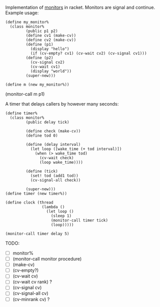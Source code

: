 Implementation of [monitors](https://en.wikipedia.org/wiki/Monitor_%28synchronization%29) in racket. Monitors are signal and continue.
Example usage:

    (define my_monitor%
      (class monitor%
             (public p1 p2)
             (define cv1 (make-cv))
             (define cv2 (make-cv))
             (define (p1)
               (display "hello")
               (if (cv-empty? cv1) (cv-wait cv2) (cv-signal cv1)))
             (define (p2)
               (cv-signal cv2)
               (cv-wait cv1)
               (display "world"))
             (super-new)))
    
    (define m (new my_monitor%))

(monitor-call m p1)

A timer that delays callers by however many seconds:

    (define timer%
      (class monitor%
             (public delay tick)
    
             (define check (make-cv))
             (define tod 0)
    
             (define (delay interval)
               (let loop ([wake_time (+ tod interval)])
                 (when (> wake_time tod)
                   (cv-wait check)
                   (loop wake_time))))
    
             (define (tick)
               (set! tod (add1 tod))
               (cv-signal-all check))
    
             (super-new)))
    (define timer (new timer%))
    
    (define clock (thread
                    (lambda ()
                      (let loop ()
                        (sleep 1)
                        (monitor-call timer tick)
                        (loop)))))
    
    (monitor-call timer delay 5)

TODO:
 - [ ] monitor%
 - [ ] \(monitor-call monitor procedure)
 - [ ] \(make-cv)
 - [ ] \(cv-empty?)
 - [ ] \(cv-wait cv)
 - [ ] \(cv-wait cv rank) ?
 - [ ] \(cv-signal cv)
 - [ ] \(cv-signal-all cv)
 - [ ] \(cv-minrank cv) ?
